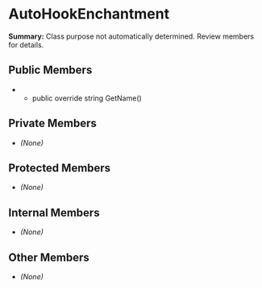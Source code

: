 # AutoHookEnchantment

**Summary:** Class purpose not automatically determined. Review members for details.

## Public Members
- - public override string GetName()

## Private Members
- *(None)*

## Protected Members
- *(None)*

## Internal Members
- *(None)*

## Other Members
- *(None)*
